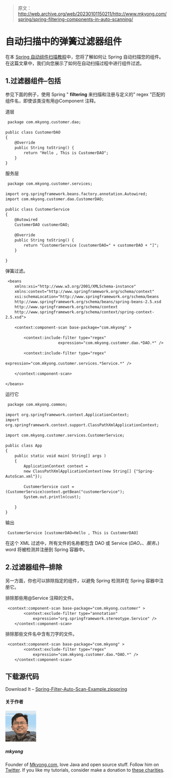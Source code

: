 > 原文：<http://web.archive.org/web/20230101150211/http://www.mkyong.com/spring/spring-filtering-components-in-auto-scanning/>

# 自动扫描中的弹簧过滤器组件

在本 [Spring 自动组件扫描教程](http://web.archive.org/web/20190816013001/http://www.mkyong.com/spring/spring-auto-scanning-components/)中，您将了解如何让 Spring 自动扫描您的组件。在这篇文章中，我们向您展示了如何在自动扫描过程中进行组件过滤。

## 1.过滤器组件–包括

参见下面的例子，使用 Spring " **filtering** 来扫描和注册与定义的" regex "匹配的组件名，即使该类没有用@Component 注释。

道层

```
 package com.mkyong.customer.dao;

public class CustomerDAO 
{
	@Override
	public String toString() {
		return "Hello , This is CustomerDAO";
	}	
} 
```

服务层

```
 package com.mkyong.customer.services;

import org.springframework.beans.factory.annotation.Autowired;
import com.mkyong.customer.dao.CustomerDAO;

public class CustomerService 
{
	@Autowired
	CustomerDAO customerDAO;

	@Override
	public String toString() {
		return "CustomerService [customerDAO=" + customerDAO + "]";
	}

} 
```

弹簧过滤。

```
 <beans 
	xmlns:xsi="http://www.w3.org/2001/XMLSchema-instance"
	xmlns:context="http://www.springframework.org/schema/context"
	xsi:schemaLocation="http://www.springframework.org/schema/beans
	http://www.springframework.org/schema/beans/spring-beans-2.5.xsd
	http://www.springframework.org/schema/context
	http://www.springframework.org/schema/context/spring-context-2.5.xsd">

	<context:component-scan base-package="com.mkyong" >

		<context:include-filter type="regex" 
                       expression="com.mkyong.customer.dao.*DAO.*" />

		<context:include-filter type="regex" 
                       expression="com.mkyong.customer.services.*Service.*" />

	</context:component-scan>

</beans> 
```

运行它

```
 package com.mkyong.common;

import org.springframework.context.ApplicationContext;
import org.springframework.context.support.ClassPathXmlApplicationContext;

import com.mkyong.customer.services.CustomerService;

public class App 
{
    public static void main( String[] args )
    {
    	ApplicationContext context = 
		new ClassPathXmlApplicationContext(new String[] {"Spring-AutoScan.xml"});

    	CustomerService cust = (CustomerService)context.getBean("customerService");
    	System.out.println(cust);

    }
} 
```

输出

```
 CustomerService [customerDAO=Hello , This is CustomerDAO] 
```

在这个 XML 过滤中，所有文件的名称都包含 DAO 或 Service (*DAO。*、*服务。*) word 将被检测并注册到 Spring 容器中。

## 2.过滤器组件–排除

另一方面，你也可以排除指定的组件，以避免 Spring 检测并在 Spring 容器中注册它。

排除那些用@Service 注释的文件。

```
 <context:component-scan base-package="com.mkyong.customer" >
		<context:exclude-filter type="annotation" 
			expression="org.springframework.stereotype.Service" />		
	</context:component-scan> 
```

排除那些文件名中含有刀字的文件。

```
 <context:component-scan base-package="com.mkyong" >
		<context:exclude-filter type="regex" 
			expression="com.mkyong.customer.dao.*DAO.*" />		
	</context:component-scan> 
```

## 下载源代码

Download It – [Spring-Filter-Auto-Scan-Example.zip](http://web.archive.org/web/20190816013001/http://www.mkyong.com/wp-content/uploads/2010/03/Spring-Filter-Auto-Scan-Example.zip)[spring](http://web.archive.org/web/20190816013001/https://www.mkyong.com/tag/spring/)<input type="hidden" id="mkyong-postId" value="3865">

#### 关于作者

![author image](img/1a4aee6b055f2486cda6d07ca643fb4a.png)

##### mkyong

Founder of [Mkyong.com](http://web.archive.org/web/20190816013001/http://mkyong.com/), love Java and open source stuff. Follow him on [Twitter](http://web.archive.org/web/20190816013001/https://twitter.com/mkyong). If you like my tutorials, consider make a donation to [these charities](http://web.archive.org/web/20190816013001/http://www.mkyong.com/blog/donate-to-charity/).